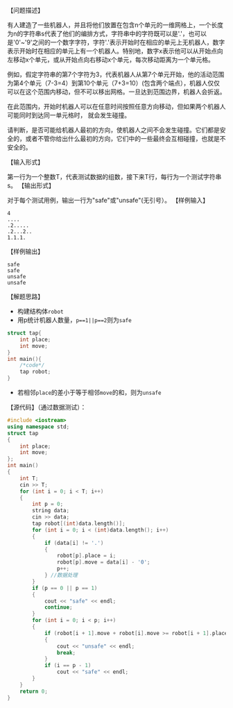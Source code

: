 





【问题描述】

​    有人建造了一些机器人，并且将他们放置在包含n个单元的一维网格上，一个长度为n的字符串s代表了他们的编排方式，字符串中的字符既可以是'.'，也可以是'0'~'9'之间的一个数字字符，字符'.'表示开始时在相应的单元上无机器人，数字表示开始时在相应的单元上有一个机器人。特别地，数字x表示他可以从开始点向左移动x个单元，或从开始点向右移动x个单元，每次移动距离为一个单元格。

​    例如，假定字符串的第7个字符为3，代表机器人从第7个单元开始，他的活动范围为第4个单元（7-3=4）到第10个单元（7+3=10）(包含两个端点），机器人仅仅可以在这个范围内移动，但不可以移出网格。一旦达到范围边界，机器人会折返。

​    在此范围内，开始时机器人可以在任意时间按照任意方向移动，但如果两个机器人可能同时到达同一单元格时， 就会发生碰撞。 

​    请判断，是否可能给机器人最初的方向，使机器人之间不会发生碰撞。它们都是安全的，或者不管你给出什么最初的方向，它们中的一些最终会互相碰撞，也就是不安全的。 

【输入形式】

第一行为一个整数T，代表测试数据的组数，接下来T行，每行为一个测试字符串s。
【输出形式】

对于每个测试用例，输出一行为"safe"或"unsafe"(无引号）。
【样例输入】

```
4
....
.2.....
.2...2..
1.1.1.
```

【样例输出】

```
safe
safe
unsafe
unsafe
```

【解题思路】

+ 构建结构体`robot`
+ 用p统计机器人数量，`p==1||p==2`则为`safe`

```c++
struct tap{
    int place;
    int move;
}
int main(){
    /*code*/
    tap robot;
}
```

+ 若相邻`place`的差小于等于相邻`move`的和，则为`unsafe`

【源代码】（通过数据测试）：

```c++
#include <iostream>
using namespace std;
struct tap
{
	int place;
	int move;
};
int main()
{
	int T;
	cin >> T;
	for (int i = 0; i < T; i++)
	{
		int p = 0;
		string data;
		cin >> data;
		tap robot[(int)data.length()];
		for (int i = 0; i < (int)data.length(); i++)
		{
			if (data[i] != '.')
			{
				robot[p].place = i;
				robot[p].move = data[i] - '0';
				p++;
			} //数据处理
		}
		if (p == 0 || p == 1)
		{
			cout << "safe" << endl;
			continue;
		}
		for (int i = 0; i < p; i++)
		{
			if (robot[i + 1].move + robot[i].move >= robot[i + 1].place - robot[i].place && i < p - 1)
			{
				cout << "unsafe" << endl;
				break;
			}
			if (i == p - 1)
				cout << "safe" << endl;
		}
	}
	return 0;
}
```

